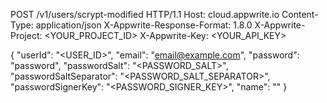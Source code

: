 POST /v1/users/scrypt-modified HTTP/1.1
Host: cloud.appwrite.io
Content-Type: application/json
X-Appwrite-Response-Format: 1.8.0
X-Appwrite-Project: <YOUR_PROJECT_ID>
X-Appwrite-Key: <YOUR_API_KEY>

{
  "userId": "<USER_ID>",
  "email": "email@example.com",
  "password": "password",
  "passwordSalt": "<PASSWORD_SALT>",
  "passwordSaltSeparator": "<PASSWORD_SALT_SEPARATOR>",
  "passwordSignerKey": "<PASSWORD_SIGNER_KEY>",
  "name": "<NAME>"
}
